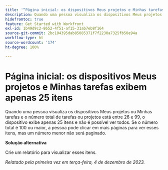 ```yaml
---
title: '“Página inicial: os dispositivos Meus projetos e Minhas tarefas exibem apenas 25 itens”'
description: Quando uma pessoa visualiza os dispositivos Meus projetos ou Minhas tarefas e o número total de tarefas ou projetos está entre 26 e 99, o dispositivo exibe apenas 25 itens e não é possível ver todos. Se o número total é 100 ou maior, a pessoa pode clicar em mais páginas para ver esses itens, mas um número menor não será paginado.
hidefromtoc: true
feature: Get Started with Workfront
exl-id: 1b49d9c2-8652-4f51-af15-31ab7eb8f164
source-git-commit: 2bc104395dab85085371f7f2230a7325fb50e94a
workflow-type: ht
source-wordcount: '174'
ht-degree: 100%

---
```


# Página inicial: os dispositivos Meus projetos e Minhas tarefas exibem apenas 25 itens

Quando uma pessoa visualiza os dispositivos Meus projetos ou Minhas tarefas e o número total de tarefas ou projetos está entre 26 e 99, o dispositivo exibe apenas 25 itens e não é possível ver todos. Se o número total é 100 ou maior, a pessoa pode clicar em mais páginas para ver esses itens, mas um número menor não será paginado.

**Solução alternativa**

Crie um relatório para visualizar esses itens.

_Relatado pela primeira vez em terça-feira, 4 de dezembro de 2023._
